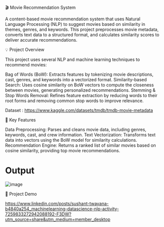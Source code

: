 🎬 Movie Recommendation System

A content-based movie recommendation system that uses Natural Language Processing (NLP) to suggest movies based on similarity in themes, genres, and keywords. This project preprocesses movie metadata, converts text data to a structured format, and calculates similarity scores to deliver accurate recommendations.

💡 Project Overview

This project uses several NLP and machine learning techniques to recommend movies:

Bag of Words (BoW): Extracts features by tokenizing movie descriptions, cast, genres, and keywords into a vectorized format.
Similarity-based Search: Uses cosine similarity on BoW vectors to compute the closeness between movies, generating personalized recommendations.
Stemming & Stop Words Removal: Refines feature extraction by reducing words to their root forms and removing common stop words to improve relevance.

Dataset : https://www.kaggle.com/datasets/tmdb/tmdb-movie-metadata

📁 Key Features

Data Preprocessing: Parses and cleans movie data, including genres, keywords, cast, and crew information.
Text Vectorization: Transforms text data into vectors using the BoW model for similarity calculations.
Recommendation Engine: Returns a ranked list of similar movies based on cosine similarity, providing top movie recommendations.

# Output
![image](https://github.com/user-attachments/assets/2124bdac-e72f-456f-a9f2-46cfca92b9f6)


📄 Project Demo

https://www.linkedin.com/posts/sushant-twayana-b4840a254_machinelearning-datascience-nlp-activity-7259833272942088192-F3DW?utm_source=share&utm_medium=member_desktop
